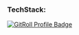 ### TechStack:
<a href="https://gitroll.io/profile/ueyHpP7kUhEfJPb2oRnm2nydT1Zz2" target="_blank"><img src="https://gitroll.io/api/badges/profiles/v1/ueyHpP7kUhEfJPb2oRnm2nydT1Zz2?theme=dark" alt="GitRoll Profile Badge"/></a>
